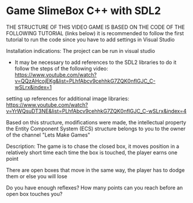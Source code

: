 # Game SlimeBox C++ with SDL2


THE STRUCTURE OF THIS VIDEO GAME IS BASED ON THE CODE OF THE FOLLOWING TUTORIAL
(links below) it is recommended to follow the first tutorial to run the code
since you have to add settings in Visual Studio

Installation indications:
The project can be run in visual studio
* It may be necessary to add references to the SDL2 libraries
to do it follow the steps of the following video:
https://www.youtube.com/watch?v=QQzAHcojEKg&list=PLhfAbcv9cehhkG7ZQK0nfIGJC_C-wSLrx&index=1

setting up references for additional image libraries:
https://www.youtube.com/watch?v=YrWQsuDT3NE&list=PLhfAbcv9cehhkG7ZQK0nfIGJC_C-wSLrx&index=4

Based on this structure, modifications were made, the intellectual property
the Entity Component System (ECS) structure belongs to you
to the owner of the channel "Lets Make Games"

Description:
The game is to chase the closed box,
it moves position in a relatively short time
each time the box is touched, the player earns one point

There are open boxes that move in the same way, the player has to
dodge them or else you will lose

Do you have enough reflexes?
How many points can you reach before an open box touches you?
